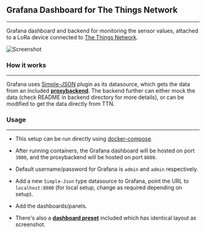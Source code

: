 ## Grafana Dashboard for The Things Network
---

Grafana dashboard and backend for monitoring the sensor values, attached to a LoRa device connected to [The Things Network][0].

![Screenshot][1]

### How it works
---

Grafana uses [Simple-JSON][2] plugin as its datasource, which gets the data from an included **[proxybackend][3]**. The backend further can either mock the data (check README in backend directory for more details), or can be modified to get the data directly from TTN.

### Usage
---

* This setup can be run directly using [docker-compose][4].

* After running containers, the Grafana dashboard will be hosted on port `3000`, and the proxybackend will be hosted on port `8080`.

* Default username/password for Grafana is `admin` and `admin` respectively.

* Add a new `Simple-Json` type datasource to Grafana, point the URL to `localhost:8080` (for local setup, change as required depending on setup).

* Add the dashboards/panels.

* There's also a **[dashboard preset][5]** included which has identical layout as screenshot.

  [0]: https://www.thethingsnetwork.org
  [1]: https://i.imgur.com/FWwdHDp.png
  [2]: https://grafana.com/plugins/grafana-simple-json-datasource
  [3]: https://github.com/Jaskaranbir/ttn-grafana-dash-backend/tree/master/proxybackend
  [4]: https://docs.docker.com/compose/
  [5]: https://github.com/Jaskaranbir/ttn-grafana-dash-backend/tree/master/dashboard-presets

